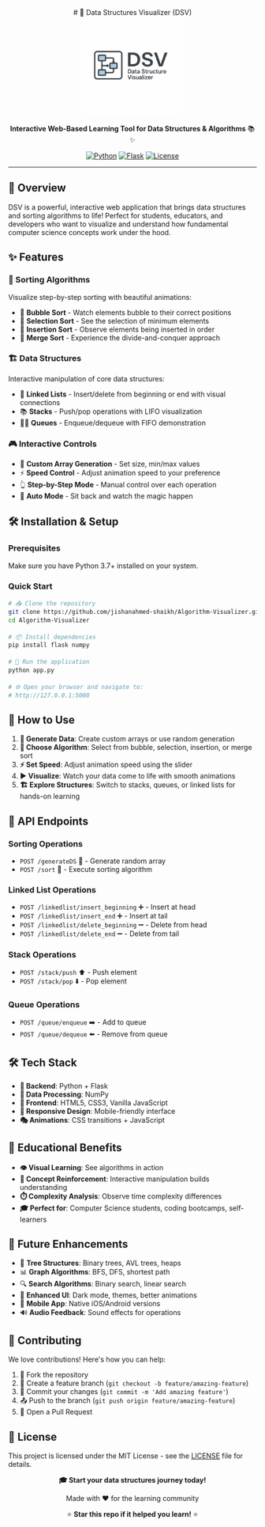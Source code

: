 <div align="center">
# 🎯 Data Structures Visualizer (DSV)
</div>

<div align="center">
  <img src="DSV-Logo.png" alt="DSV Logo" width="200"/>
  
  **Interactive Web-Based Learning Tool for Data Structures & Algorithms** 📚✨
  
  [![Python](https://img.shields.io/badge/Python-3.7+-blue.svg)](https://python.org)
  [![Flask](https://img.shields.io/badge/Flask-2.0+-green.svg)](https://flask.palletsprojects.com)
  [![License](https://img.shields.io/badge/License-MIT-yellow.svg)](LICENSE)
  
</div>

---

## 🚀 Overview

DSV is a powerful, interactive web application that brings data structures and sorting algorithms to life! Perfect for students, educators, and developers who want to visualize and understand how fundamental computer science concepts work under the hood.

## ✨ Features

### 🔄 Sorting Algorithms
Visualize step-by-step sorting with beautiful animations:
- 🫧 **Bubble Sort** - Watch elements bubble to their correct positions
- 🎯 **Selection Sort** - See the selection of minimum elements
- 📝 **Insertion Sort** - Observe elements being inserted in order  
- 🔀 **Merge Sort** - Experience the divide-and-conquer approach

### 🏗️ Data Structures
Interactive manipulation of core data structures:
- 🔗 **Linked Lists** - Insert/delete from beginning or end with visual connections
- 📚 **Stacks** - Push/pop operations with LIFO visualization
- 🚶‍♂️ **Queues** - Enqueue/dequeue with FIFO demonstration

### 🎮 Interactive Controls
- 🎲 **Custom Array Generation** - Set size, min/max values
- ⚡ **Speed Control** - Adjust animation speed to your preference
- 👆 **Step-by-Step Mode** - Manual control over each operation
- 🤖 **Auto Mode** - Sit back and watch the magic happen

## 🛠️ Installation & Setup

### Prerequisites
Make sure you have Python 3.7+ installed on your system.

### Quick Start
```bash
# 📥 Clone the repository
git clone https://github.com/jishanahmed-shaikh/Algorithm-Visualizer.git
cd Algorithm-Visualizer

# 📦 Install dependencies
pip install flask numpy

# 🚀 Run the application
python app.py

# 🌐 Open your browser and navigate to:
# http://127.0.0.1:5000
```

## 🎯 How to Use

1. **🎲 Generate Data**: Create custom arrays or use random generation
2. **🔧 Choose Algorithm**: Select from bubble, selection, insertion, or merge sort
3. **⚡ Set Speed**: Adjust animation speed using the slider
4. **▶️ Visualize**: Watch your data come to life with smooth animations
5. **🏗️ Explore Structures**: Switch to stacks, queues, or linked lists for hands-on learning

## 🔌 API Endpoints

### Sorting Operations
- `POST /generateDS` 🎲 - Generate random array
- `POST /sort` 🔄 - Execute sorting algorithm

### Linked List Operations  
- `POST /linkedlist/insert_beginning` ➕ - Insert at head
- `POST /linkedlist/insert_end` ➕ - Insert at tail
- `POST /linkedlist/delete_beginning` ➖ - Delete from head
- `POST /linkedlist/delete_end` ➖ - Delete from tail

### Stack Operations
- `POST /stack/push` ⬆️ - Push element
- `POST /stack/pop` ⬇️ - Pop element

### Queue Operations
- `POST /queue/enqueue` ➡️ - Add to queue
- `POST /queue/dequeue` ⬅️ - Remove from queue

## 🛠️ Tech Stack

- **🐍 Backend**: Python + Flask
- **🧮 Data Processing**: NumPy
- **🎨 Frontend**: HTML5, CSS3, Vanilla JavaScript
- **📱 Responsive Design**: Mobile-friendly interface
- **🎭 Animations**: CSS transitions + JavaScript

## 🎯 Educational Benefits

- **👁️ Visual Learning**: See algorithms in action
- **🧠 Concept Reinforcement**: Interactive manipulation builds understanding
- **⏱️ Complexity Analysis**: Observe time complexity differences
- **🎓 Perfect for**: Computer Science students, coding bootcamps, self-learners

## 🚀 Future Enhancements

- 🌳 **Tree Structures**: Binary trees, AVL trees, heaps
- 📊 **Graph Algorithms**: BFS, DFS, shortest path
- 🔍 **Search Algorithms**: Binary search, linear search
- 🎨 **Enhanced UI**: Dark mode, themes, better animations
- 📱 **Mobile App**: Native iOS/Android versions
- 🔊 **Audio Feedback**: Sound effects for operations

## 🤝 Contributing

We love contributions! Here's how you can help:

1. 🍴 Fork the repository
2. 🌿 Create a feature branch (`git checkout -b feature/amazing-feature`)
3. 💾 Commit your changes (`git commit -m 'Add amazing feature'`)
4. 📤 Push to the branch (`git push origin feature/amazing-feature`)
5. 🔄 Open a Pull Request

## 📄 License

This project is licensed under the MIT License - see the [LICENSE](LICENSE) file for details.

<div align="center">
  
  **🎓 Start your data structures journey today!** 
  
  Made with ❤️ for the learning community
  
  ⭐ **Star this repo if it helped you learn!** ⭐
  
</div>